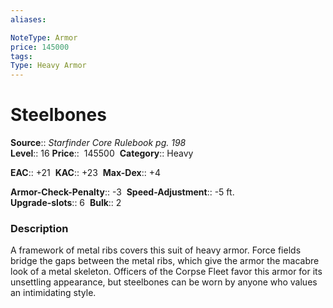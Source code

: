 ```yaml
---
aliases: 

NoteType: Armor
price: 145000
tags: 
Type: Heavy Armor
---
```


# Steelbones

**Source**:: _Starfinder Core Rulebook pg. 198_  
**Level**:: 16
**Price**::  145500 
**Category**:: Heavy  

**EAC**:: +21 
**KAC**:: +23 
**Max-Dex**:: +4  

**Armor-Check-Penalty**:: -3 
**Speed-Adjustment**:: -5 ft.  
**Upgrade-slots**:: 6 
**Bulk**:: 2

### Description

A framework of metal ribs covers this suit of heavy armor. Force fields bridge the gaps between the metal ribs, which give the armor the macabre look of a metal skeleton. Officers of the Corpse Fleet favor this armor for its unsettling appearance, but steelbones can be worn by anyone who values an intimidating style.
